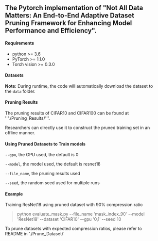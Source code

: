 ## The Pytorch implementation of "Not All Data Matters: An End-to-End Adaptive Dataset Pruning Framework for Enhancing Model Performance and Efficiency". 

#### Requirements

* python >= 3.6
* PyTorch >= 1.1.0
* Torch vision >= 0.3.0

#### Datasets

[CIFAR10]: http://www.cs.toronto.edu/~kriz/cifar-10-python.tar.gz
[CIFAR100]: http://www.cs.toronto.edu/~kriz/cifar-100-python.tar.gz
[Tiny-ImageNet]: http://cs231n.stanford.edu/tiny-imagenet-200.zip

**Note:** During runtime, the code will automatically download the dataset to the `data` folder.

####  Pruning Results
The pruning results of CIFAR10 and CIFAR100 can be found at '''./Pruning_Results/'''.

Researchers can directly use it to construct the pruned training set in an offline manner.

#### Using Pruned Datasets to Train models
 ```--gpu```, the GPU used, the default is 0

```--model```, the model used, the default is resnet18

```--file_name```, the pruning results used

```--seed```, the random seed used for multiple runs

#### Example
Training ResNet18 using pruned dataset with 90% compression ratio 
> python evaluate_mask.py --file_name 'mask_index_90' --model 'ResNet18' --dataset 'CIFAR10' --gpu '0,1' --seed 10

To prune datasets with expected compression ratios, please refer to README in './Prune_Dataset/'
